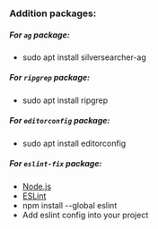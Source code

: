 ### Addition packages:

##### For ```ag``` package:
* sudo apt install silversearcher-ag

##### For ```ripgrep``` package:
* sudo apt install ripgrep


##### For ```editorconfig``` package:
* sudo apt install editorconfig

##### For ```eslint-fix``` package:
* [Node.js](https://nodejs.org)
* [ESLint](https://eslint.org)
* npm install --global eslint
* Add eslint config into your project
